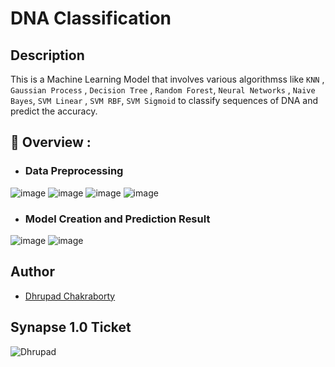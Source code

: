 # DNA Classification

## Description

This is a Machine Learning Model that involves various algorithmss like `KNN` , `Gaussian Process` , `Decision Tree` , `Random Forest`, `Neural Networks` , `Naive Bayes`,
`SVM Linear` , `SVM RBF`, `SVM Sigmoid` to classify sequences of DNA and predict the accuracy.

## 🔮 Overview :

- ### Data Preprocessing

![image](https://user-images.githubusercontent.com/91726340/215571537-3227cb0a-9dc1-4eec-8736-2d782f96700e.png)
![image](https://user-images.githubusercontent.com/91726340/215571445-05e21c45-1265-4a8c-829e-b8476aafe9ed.png)
![image](https://user-images.githubusercontent.com/91726340/215571480-e8b13627-e5b3-4bea-a6f5-73763c79e334.png)
![image](https://user-images.githubusercontent.com/91726340/215571594-0a9e31df-9851-4a72-bf3c-de822e69aae2.png)

- ### Model Creation and Prediction Result

![image](https://user-images.githubusercontent.com/91726340/215571673-9c4ec2e0-46c9-4721-b2ad-259c2d78d2d4.png)
![image](https://user-images.githubusercontent.com/91726340/215571767-15242828-c5fe-44ba-b56f-082c9650034f.png)

## Author

* [Dhrupad Chakraborty](https://github.com/dhrupad17)

## Synapse 1.0 Ticket

![Dhrupad](https://user-images.githubusercontent.com/91726340/211203653-48a1b4d7-c88e-4090-a59d-fd7e59dbe98d.png)
